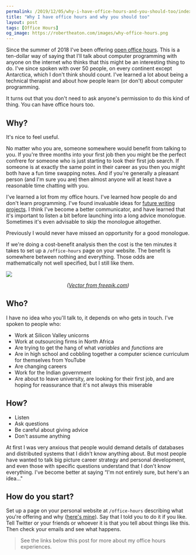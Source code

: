 ```yaml
---
permalink: /2019/12/05/why-i-have-office-hours-and-you-should-too/index.html
title: "Why I have office hours and why you should too"
layout: post
tags: [Office Hours]
og_image: https://robertheaton.com/images/why-office-hours.png
---
```

Since the summer of 2018 I've been offering [open office hours][office-hours]. This is a ten-dollar way of saying that I'll talk about computer programming with anyone on the internet who thinks that this might be an interesting thing to do. I've since spoken with over 50 people, on every continent except Antarctica, which I don't think should count. I've learned a lot about being a technical therapist and about how people learn (or don't) about computer programming.

It turns out that you don't need to ask anyone's permission to do this kind of thing. You can have office hours too.

## Why?

It's nice to feel useful.

No matter who you are, someone somewhere would benefit from talking to you. If you're three months into your first job then you might be the perfect confrere for someone who is just starting to look their first job search. If someone is at exactly the same point in their career as you then you might both have a fun time swapping notes. And if you're generally a pleasant person (and I'm sure you are) then almost anyone will at least have a reasonable time chatting with you.

I've learned a lot from my office hours. I've learned how people do and don't learn programming. I've found invaluable ideas for [future writing projects][advanced-beginners]. I think I've become a better communicator, and have learned that it's important to listen a bit before launching into a long advice monologue. Sometimes it's even advisable to skip the monologue altogether.

Previously I would never have missed an opportunity for a good monologue.

If we're doing a cost-benefit analysis then the cost is the ten minutes it takes to set up a `/office-hours` page on your website. The benefit is somewhere between nothing and everything. Those odds are mathematically not well specified, but I still like them.

<img src="/images/why-office-hours-cover-short.png" />
<p style="text-align: center"><i>(<a href="https://www.freepik.com/free-photos-vectors/technology">Vector from freepik.com</a>)</i></p>

## Who?

I have no idea who you'll talk to, it depends on who gets in touch. I've spoken to people who:

* Work at Silicon Valley unicorns
* Work at outsourcing firms in North Africa
* Are trying to get the hang of what *variables* and *functions* are
* Are in high school and cobbling together a computer science curriculum for themselves from YouTube
* Are changing careers
* Work for the Indian government
* Are about to leave university, are looking for their first job, and are hoping for reassurance that it's not always this miserable

## How?

* Listen
* Ask questions
* Be careful about giving advice
* Don't assume anything

At first I was very anxious that people would demand details of databases and distributed systems that I didn't know anything about. But most people have wanted to talk big picture career strategy and personal development, and even those with specific questions understand that I don't know everything. I've become better at saying “I'm not entirely sure, but here's an idea…"

## How do you start?

Set up a page on your personal website at `/office-hours` describing what you're offering and why ([here's mine](/office-hours)). Say that I told you to do it if you like. Tell Twitter or your friends or whoever it is that you tell about things like this. Then check your emails and see what happens.

> See the links below this post for more about my office hours experiences.

[office-hours]: /office-hours
[advanced-beginners]: https://advancedbeginners.substack.com/
